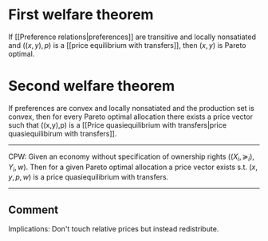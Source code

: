 # First welfare theorem

If [[Preference relations|preferences]] are transitive and locally nonsatiated and $((x,y), p)$ is a [[price equilibrium with transfers]], then $(x,y)$ is Pareto optimal.

# Second welfare theorem

If preferences are convex and locally nonsatiated and the production set is convex, then for every Pareto optimal allocation there exists a price vector such that ((x,y),p) is a [[Price quasiequilibrium with transfers|price quasiequilibirum with transfers]].


---
CPW: Given an economy without specification of ownership rights $((X_i,\succeq_i),Y_i,w)$. Then for a given Pareto optimal allocation a price vector exists s.t. $(x,y,p,w)$ is a price quasiequilibrium with transfers.

---


## Comment


Implications:
Don't touch relative prices but instead redistribute.
